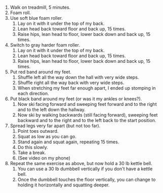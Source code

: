 1. Walk on treadmill, 5 minutes.
2. Foam roll.
3. Use soft blue foam roller.
	1. Lay on it with it under the top of my back.
	2. Lean head back toward floor and back up, 15 times.
	3. Raise hips, lean head to floor, lower back down and back up, 15 times.
4. Switch to gray harder foam roller.
 	1. Lay on it with it under the top of my back.
	2. Lean head back toward floor and back up, 15 times.
	3. Raise hips, lean head to floor, lower back down and back up, 15 times.
5. Put red band around my feet.
	1. Shuffle left all the way down the hall with very wide steps.
	2. Shuffle right all the way back with very wide steps.
	3. When stretching my feet far enough apart, I ended up stomping in each direction.
6. Put black band around my feet (or was it my ankles or knees?).
	1. Now ski facing forward and sweeping feet forward and to the right and to the left down the hallway.
	2. Now ski by walking backwards (still facing forward), sweeping feet backward and to the right and to the left back to the start position.
7. Spread legs very far apart (but not too far).
	1. Point toes outward.
	2. Squat as low as you can go.
	3. Stand again and squat again, repeating 15 times.
	4. Do this slowly.
	5. Take a break.
	6. (See video on my phone)
8. Repeat the same exercise as above, but now hold a 30 lb kettle bell.
	1. You can use a 30 lb dumbbell vertically if you don't have a kettle bell.
	2. Once the dumbbell touches the floor vertically, you can change to holding it horizontally and squatting deeper.